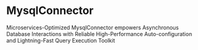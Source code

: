 # MysqlConnector
Microservices-Optimized MysqlConnector empowers Asynchronous Database Interactions with Reliable High-Performance Auto-configuration and Lightning-Fast Query Execution Toolkit
